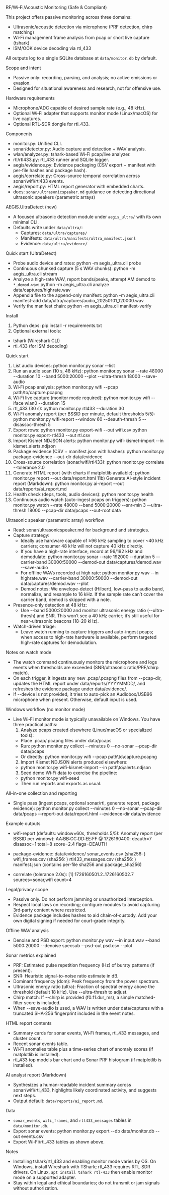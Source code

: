 RF/Wi‑Fi/Acoustic Monitoring (Safe & Compliant)

This project offers passive monitoring across three domains:
- Ultrasonic/acoustic detection via microphone (PRF detection, chirp matching)
- Wi‑Fi management frame analysis from pcap or short live capture (tshark)
- ISM/OOK device decoding via rtl_433

All outputs log to a single SQLite database at `data/monitor.db` by default.

Scope and intent
- Passive only: recording, parsing, and analysis; no active emissions or evasion.
- Designed for situational awareness and research, not for offensive use.

Hardware requirements
- Microphone/ADC capable of desired sample rate (e.g., 48 kHz).
- Optional Wi‑Fi adapter that supports monitor mode (Linux/macOS) for live captures.
- Optional RTL‑SDR dongle for rtl_433.

Components
- monitor.py: Unified CLI.
- sonar/detector.py: Audio capture and detection + WAV analysis.
- wlan/analyzer.py: tshark-based Wi‑Fi pcap/live analyzer.
- rtl/rtl433.py: rtl_433 runner and SQLite logger.
 - aegis/evidence.py: Evidence packaging (CSV export + manifest with per-file hashes and package hash).
 - aegis/correlate.py: Cross-source temporal correlation across sonar/wifi/rtl433 events.
 - aegis/report.py: HTML report generator with embedded charts.
 - docs: `sonar/ultrasonicspeaker.md` guidance on detecting directional ultrasonic speakers (parametric arrays)

AEGIS.UltraDetect (new)
- A focused ultrasonic detection module under `aegis_ultra/` with its own minimal CLI.
- Defaults write under `data/ultra/`:
  - Captures: `data/ultra/captures/`
  - Manifests: `data/ultra/manifests/ultra_manifest.jsonl`
  - Evidence: `data/ultra/evidence/`

Quick start (UltraDetect)
- Probe audio device and rates:
  python -m aegis_ultra.cli probe
- Continuous chunked capture (5 s WAV chunks):
  python -m aegis_ultra.cli stream
- Analyze a high-rate WAV, report bands/peaks, attempt AM demod to `*_demod.wav`:
  python -m aegis_ultra.cli analyze data/captures/highrate.wav
- Append a file to the append-only manifest:
  python -m aegis_ultra.cli manifest-add data/ultra/captures/audio_20250101_120000.wav
- Verify the manifest chain:
  python -m aegis_ultra.cli manifest-verify

Install
1) Python deps:
  pip install -r requirements.txt
2) Optional external tools:
  - tshark (Wireshark CLI)
  - rtl_433 (for ISM decoding)

Quick start
1) List audio devices:
  python monitor.py sonar --list
2) Run an audio scan (10 s, 48 kHz):
  python monitor.py sonar --rate 48000 --duration 10 --band 5000:20000 --plot --ultra-thresh 18000 --save-audio
3) Wi‑Fi pcap analysis:
  python monitor.py wifi --pcap path/to/capture.pcapng
4) Wi‑Fi live capture (monitor mode required):
  python monitor.py wifi --iface wlan0 --duration 15
5) rtl_433 (30 s):
  python monitor.py rtl433 --duration 30
6) Wi‑Fi anomaly report (per BSSID per minute, default thresholds 5/5):
  python monitor.py wifi-report --window 60 --deauth-thresh 5 --disassoc-thresh 5
7) Export rows:
  python monitor.py export-wifi --out wifi.csv
  python monitor.py export-rtl433 --out rtl.csv
8) Import Kismet NDJSON alerts:
  python monitor.py wifi-kismet-import --in kismet_alerts.ndjson
9) Package evidence (CSV + manifest.json with hashes):
  python monitor.py package-evidence --out-dir data/evidence
10) Cross-source correlation (sonar/wifi/rtl433):
  python monitor.py correlate --tolerance 2.0
11) Generate HTML report (with charts if matplotlib available):
  python monitor.py report --out data/report.html
11b) Generate AI-style incident report (Markdown):
  python monitor.py ai-report --out data/reports/ai_report.md
12) Health check (deps, tools, audio devices):
  python monitor.py health
13) Continuous audio watch (auto-ingest pcaps on triggers):
  python monitor.py watch --rate 48000 --band 5000:20000 --snr-min 3 --ultra-thresh 18000 --pcap-dir data/pcaps --out-root data

Ultrasonic speaker (parametric array) workflow
- Read: sonar/ultrasonicspeaker.md for background and strategies.
- Capture strategy:
  - Ideally use hardware capable of ≥96 kHz sampling to cover ~40 kHz carriers; consumer 48 kHz will not capture 40 kHz directly.
  - If you have a high-rate interface, record at 96/192 kHz and demodulate:
    python monitor.py sonar --rate 192000 --duration 5 --carrier-band 30000:50000 --demod-out data/captures/demod.wav --save-audio
  - For offline WAVs recorded at high rate:
    python monitor.py wav --in highrate.wav --carrier-band 30000:50000 --demod-out data/captures/demod.wav --plot
  - Demod notes: We envelope-detect (Hilbert), low-pass to audio band, normalize, and resample to 16 kHz. If the sample rate can’t cover the carrier band, demod is skipped with a note.
- Presence-only detection at 48 kHz:
  - Use --band 5000:20000 and monitor ultrasonic energy ratio (--ultra-thresh) and SNR. This won’t see a 40 kHz carrier; it’s still useful for near-ultrasonic beacons (18–20 kHz).
- Watch-driven triage:
  - Leave watch running to capture triggers and auto-ingest pcaps; when access to high-rate hardware is available, perform targeted high-rate captures for demodulation.

Notes on watch mode
- The watch command continuously monitors the microphone and logs events when thresholds are exceeded (SNR/ultrasonic ratio/PRF/chirp match).
- On each trigger, it ingests any new .pcap/.pcapng files from --pcap-dir, updates the HTML report under data/reports/YYYYMMDD/, and refreshes the evidence package under data/evidence/.
- If --device is not provided, it tries to auto-pick an Audiobox/USB96 microphone when present. Otherwise, default input is used.

Windows workflow (no monitor mode)
- Live Wi‑Fi monitor mode is typically unavailable on Windows. You have three practical paths:
  1) Analyze pcaps created elsewhere (Linux/macOS or specialized tools):
    - Place .pcap/.pcapng files under data/pcaps
    - Run: python monitor.py collect --minutes 0 --no-sonar --pcap-dir data/pcaps
    - Or directly: python monitor.py wifi --pcap path\\to\\capture.pcapng
  2) Import Kismet NDJSON alerts produced elsewhere:
    - python monitor.py wifi-kismet-import --in path\\to\\alerts.ndjson
  3) Seed demo Wi‑Fi data to exercise the pipeline:
    - python monitor.py wifi-seed
    - Then run reports and exports as usual.

All-in-one collection and reporting
- Single pass (ingest pcaps, optional sonar/rtl, generate report, package evidence):
  python monitor.py collect --minutes 0 --no-sonar --pcap-dir data/pcaps --report-out data/report.html --evidence-dir data/evidence

Example outputs
- wifi-report (defaults: window=60s, thresholds 5/5):
  Anomaly report (per BSSID per window):
  AA:BB:CC:DD:EE:FF @ 1726160400: deauth=7 disassoc=1 total=8 score=2.4 flags=DEAUTH

- package-evidence:
  data/evidence/
    sonar_events.csv  (sha256: <hash>)
    wifi_frames.csv   (sha256: <hash>)
    rtl433_messages.csv (sha256: <hash>)
    manifest.json     (contains per-file sha256 and package_sha256)

- correlate (tolerance 2.0s):
  [1] 1726160501.2..1726160502.7 sources=sonar,wifi count=4

Legal/privacy scope
- Passive only. Do not perform jamming or unauthorized interception.
- Respect local laws on recording; configure modules to avoid capturing 3rd‑party content where restricted.
- Evidence package includes hashes to aid chain‑of‑custody. Add your own digital signing if needed for court-grade integrity.

Offline WAV analysis
- Denoise and PSD export:
  python monitor.py wav --in input.wav --band 5000:20000 --denoise specsub --psd-out psd.csv --plot

Sonar metrics explained
- PRF: Estimated pulse repetition frequency (Hz) of bursty patterns (if present).
- SNR: Heuristic signal-to-noise ratio estimate in dB.
- Dominant frequency (dom): Peak frequency from the power spectrum.
- Ultrasonic energy ratio (ultra): Fraction of spectral energy above the threshold (default 18 kHz). Use --ultra-thresh to adjust.
- Chirp match: If --chirp is provided (f0:f1:dur_ms), a simple matched-filter score is included.
- When --save-audio is used, a WAV is written under data/captures with a truncated SHA‑256 fingerprint included in the event notes.

HTML report contents
- Summary cards for sonar events, Wi‑Fi frames, rtl_433 messages, and cluster count.
- Recent sonar events table.
- Wi‑Fi anomalies table plus a time-series chart of anomaly scores (if matplotlib is installed).
- rtl_433 top models bar chart and a Sonar PRF histogram (if matplotlib is installed).

AI analyst report (Markdown)
- Synthesizes a human-readable incident summary across sonar/wifi/rtl_433, highlights likely coordinated activity, and suggests next steps.
- Output default: `data/reports/ai_report.md`.

Data
- `sonar_events`, `wifi_frames`, and `rtl433_messages` tables in `data/monitor.db`.
- Export sonar events:
  python monitor.py export --db data/monitor.db --out events.csv
 - Export Wi‑Fi/rtl_433 tables as shown above.

Notes
- Installing tshark/rtl_433 and enabling monitor mode varies by OS. On Windows, install Wireshark with TShark; rtl_433 requires RTL‑SDR drivers. On Linux, `apt install tshark rtl-433` then enable monitor mode on a supported adapter.
- Stay within legal and ethical boundaries; do not transmit or jam signals without authorization.
